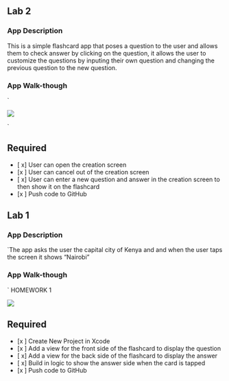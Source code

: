 ## Lab 2

### App Description
This is a simple flashcard app that poses a question to the user and allows them to check answer by clicking on the question, it allows the user to customize the questions by inputing their own question and changing the previous question to the new question.

### App Walk-though
`

 ![](https://i.imgur.com/N3qFSiA.gif)


`

## Required
- [ x] User can open the creation screen
- [x ] User can cancel out of the creation screen
- [ x] User can enter a new question and answer in the creation screen to then show it on the flashcard
- [x ] Push code to GitHub








## Lab 1

### App Description
`The app asks the user the capital city of Kenya and and when the user taps the screen it shows “Nairobi”

### App Walk-though
` HOMEWORK 1

 ![](https://i.imgur.com/Yx2tRS7.gif)
 
 
 

## Required
- [x ] Create New Project in Xcode
- [x ] Add a view for the front side of the flashcard to display the question
- [ x] Add a view for the back side of the flashcard to display the answer
- [ x] Build in logic to show the answer side when the card is tapped
- [x ] Push code to GitHub

